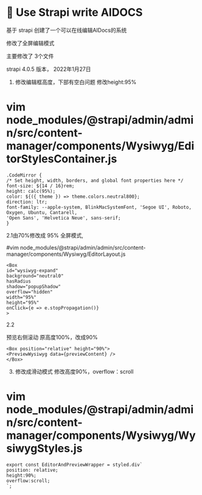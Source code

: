 # 🚀 Use Strapi  write AIDOCS
基于 strapi 创建了一个可以在线编辑AIDocs的系统

修改了全屏编辑模式

主要修改了 3个文件

strapi 4.0.5 版本， 2022年1月27日

1. 修改编辑框高度，下部有空白问题 修改height:95%

# vim node_modules/@strapi/admin/admin/src/content-manager/components/Wysiwyg/EditorStylesContainer.js

```
.CodeMirror {
/* Set height, width, borders, and global font properties here */
font-size: ${14 / 16}rem;
height: calc(95%);
color: ${({ theme }) => theme.colors.neutral800};
direction: ltr;
font-family: --apple-system, BlinkMacSystemFont, 'Segoe UI', Roboto, Oxygen, Ubuntu, Cantarell,
'Open Sans', 'Helvetica Neue', sans-serif;
}
```
2.1由70%修改成 95% 全屏模式, 

#vim node_modules/@strapi/admin/admin/src/content-manager/components/Wysiwyg/EditorLayout.js

```
<Box
id="wysiwyg-expand"
background="neutral0"
hasRadius
shadow="popupShadow"
overflow="hidden"
width="95%"
height="95%"
onClick={e => e.stopPropagation()}
>
```

2.2

预览右侧滚动 原高度100%，改成90%


```
<Box position="relative" height="90%">
<PreviewWysiwyg data={previewContent} />
</Box>

```


3. 修改成滑动模式 修改高度90%，overflow：scroll
# vim node_modules/@strapi/admin/admin/src/content-manager/components/Wysiwyg/WysiwygStyles.js

```
export const EditorAndPreviewWrapper = styled.div`
position: relative;
height:90%;
overflow:scroll;
`;
```

